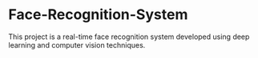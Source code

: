 # Face-Recognition-System
This project is a real-time face recognition system developed using deep learning and computer vision techniques. 
